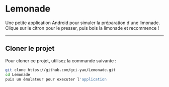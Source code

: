 # Lemonade

Une petite application Android pour simuler la préparation d'une limonade.  
Clique sur le citron pour le presser, puis bois la limonade et recommence !

---

## Cloner le projet

Pour cloner ce projet, utilisez la commande suivante :

```bash
git clone https://github.com/gci-yao/Lemonade.git
cd Lemonade
puis un émulateur pour executer l'application
